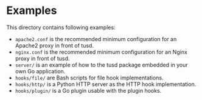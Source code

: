 # Examples

This directory contains following examples:

- `apache2.conf` is the recommended minimum configuration for an Apache2 proxy in front of tusd.
- `nginx.conf` is the recommended minimum configuration for an Nginx proxy in front of tusd.
- `server/` is an example of how to the tusd package embedded in your own Go application.
- `hooks/file/` are Bash scripts for file hook implementations.
- `hooks/http/` is a Python HTTP server as the HTTP hook implementation.
- `hooks/plugin/` is a Go plugin usable with the plugin hooks.
